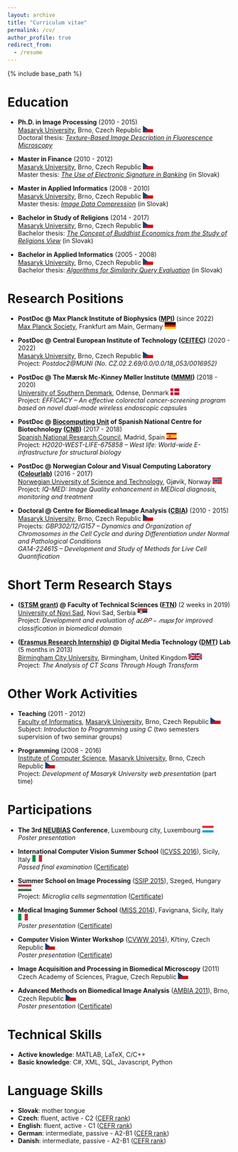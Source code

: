 ```yaml
---
layout: archive
title: "Curriculum vitae"
permalink: /cv/
author_profile: true
redirect_from:
  - /resume
---
```


{% include base_path %}


Education
======
* <b>Ph.D. in Image Processing</b> (2010 - 2015) <br /> 
  [Masaryk University](https://www.muni.cz/en), Brno, Czech Republic <img src="../flags/cz.png" style="width:auto;height:15px;" /> <br />
  Doctoral thesis: <i>[Texture-Based Image Description in Fluorescence Microscopy](https://is.muni.cz/th/dcxrf/thesis.pdf)</i>
  
* <b>Master in Finance</b> (2010 - 2012) <br /> 
  [Masaryk University](https://www.muni.cz/en), Brno, Czech Republic <img src="../flags/cz.png" style="width:auto;height:15px;" /> <br />
  Master thesis: <i>[The Use of Electronic Signature in Banking](https://is.muni.cz/th/t7oiw/DP.pdf)</i> (in Slovak)
  
* <b>Master in Applied Informatics</b> (2008 - 2010) <br /> 
  [Masaryk University](https://www.muni.cz/en), Brno, Czech Republic <img src="../flags/cz.png" style="width:auto;height:15px;" /> <br />
  Master thesis: <i>[Image Data Compression](https://is.muni.cz/th/ohoal/dp.pdf)</i> (in Slovak)
  
* <b>Bachelor in Study of Religions</b> (2014 - 2017) <br />
  [Masaryk University](https://www.muni.cz/en), Brno, Czech Republic <img src="../flags/cz.png" style="width:auto;height:15px;" /> <br />
  Bachelor thesis: <i>[The Concept of Buddhist Economics from the Study of Religions View](https://is.muni.cz/th/ojtm5/Bc.pdf)</i> (in Slovak)
  
* <b>Bachelor in Applied Informatics</b> (2005 - 2008) <br /> 
  [Masaryk University](https://www.muni.cz/en), Brno, Czech Republic <img src="../flags/cz.png" style="width:auto;height:15px;" /> <br />
  Bachelor thesis: <i>[Algorithms for Similarity Query Evaluation](https://is.muni.cz/th/iln9y/Bc.pdf)</i> (in Slovak)


Research Positions
======
* <b>PostDoc @ Max Planck Institute of Biophysics ([MPI](https://www.biophys.mpg.de/en))</b> (since 2022) <br />
  [Max Planck Society](https://www.mpg.de/de), Frankfurt am Main, Germany <img src="../flags/de.png" style="width:auto;height:15px;" /> <br />
  
* <b>PostDoc @ Central European Institute of Technology ([CEITEC](https://www.ceitec.eu))</b> (2020 - 2022) <br />
  [Masaryk University](https://www.muni.cz/en), Brno, Czech Republic <img src="../flags/cz.png" style="width:auto;height:15px;" /> <br />
  Project: <i>Postdoc2@MUNI (No. CZ.02.2.69/0.0/0.0/18_053/0016952)</i>

* <b>PostDoc @ The Mærsk Mc-Kinney Møller Institute ([MMMI](https://www.sdu.dk/en/mmmi))</b> (2018 - 2020) <br />
  [University of Southern Denmark](https://www.sdu.dk/en), Odense, Denmark <img src="../flags/dk.png" style="width:auto;height:15px;" /> <br />
  Project: <i>EFFICACY – An effective colorectal cancer-screening program based on novel dual-mode wireless endoscopic capsules</i>

* <b>PostDoc @ [Biocomputing Unit](http://biocomputingunit.es) of Spanish National Centre for Biotechnology ([CNB](http://www.cnb.csic.es/index.php/en/))</b> (2017 - 2018) <br />
  [Spanish National Research Council](https://www.csic.es/en), Madrid, Spain <img src="../flags/es.png" style="width:auto;height:15px;" /> <br />
  Project: <i>H2020-WEST-LIFE-675858 – West life: World-wide E-infrastructure for structural biology</i>
  
* <b>PostDoc @ Norwegian Colour and Visual Computing Laboratory ([Colourlab](http://colorlab.no))</b> (2016 - 2017) <br />
  [Norwegian University of Science and Technology](https://www.ntnu.edu/), Gjøvik, Norway <img src="../flags/no.png" style="width:auto;height:15px;" /> <br />
  Project: <i>IQ-MED: Image Quality enhancement in MEDical diagnosis, monitoring and treatment</i>

* <b>Doctoral @ Centre for Biomedical Image Analysis ([CBIA](https://cbia.fi.muni.cz/))</b> (2010 - 2015) <br />
  [Masaryk University](https://www.muni.cz/en), Brno, Czech Republic <img src="../flags/cz.png" style="width:auto;height:15px;" /> <br />
  Projects: <i>GBP302/12/G157 – Dynamics and Organization of Chromosomes in the Cell Cycle and during Differentiation under Normal and Pathological Conditions <br />GA14-22461S – Development and Study of Methods for Live Cell Quantification</i>


Short Term Research Stays
======
* <b>([STSM grant](http://eubias.org/NEUBIAS/mobility-grants/)) @ Faculty of Technical Sciences ([FTN](http://www.ftn.uns.ac.rs/n1386094394/faculty-of-technical-sciences)) </b> (2 weeks in 2019) <br />
  [University of Novi Sad](https://www.uns.ac.rs/index.php/en/), Novi Sad, Serbia <img src="../flags/sr.png" style="width:auto;height:15px;" /> <br />
  Project: <i>Development and evaluation of 𝛼𝐿𝐵𝑃 − 𝑚𝑎𝑝𝑠 for improved classification in biomedical domain</i>
  
* <b>([Erasmus Research Internship](https://is.muni.cz/www/172786/certificates/2013_Birmingham.pdf)) @ Digital Media Technology ([DMT](http://www.bcu.ac.uk/computing-engineering-and-the-built-environment/research/digital-technology/)) Lab </b> (5 months in 2013) <br />
  [Birmingham City University](https://www.bcu.ac.uk/), Birmingham, United Kingdom <img src="../flags/uk.png" style="width:auto;height:15px;" /> <br />
  Project: <i>The Analysis of CT Scans Through Hough Transform</i>
  
  
Other Work Activities
======
* <b>Teaching</b> (2011 - 2012) <br />
  [Faculty of Informatics](https://www.fi.muni.cz/index.html.en), [Masaryk University](https://www.muni.cz/en), Brno, Czech Republic <img src="../flags/cz.png" style="width:auto;height:15px;" /> <br />
  Subject: <i>Introduction to Programming using C</i> (two semesters supervision of two seminar groups)
  
* <b>Programming</b> (2008 - 2016) <br />
  [Institute of Computer Science](https://www.ics.muni.cz/en), [Masaryk University](https://www.muni.cz/en), Brno, Czech Republic <img src="../flags/cz.png" style="width:auto;height:15px;" /> <br />
  Project: <i>Development of Masaryk University web presentation</i> (part time)
  
  
Participations
======
* <b>The 3rd [NEUBIAS](http://eubias.org/NEUBIAS/neubias2020-conference/luxembourg-2019/) Conference</b>, Luxembourg city, Luxembourg <img src="../flags/lu.png" style="width:auto;height:15px;" /> <br /> 
  <i>Poster presentation</i>
  
* <b>International Computer Vision Summer School</b> ([ICVSS 2016](http://iplab.dmi.unict.it/icvss2016/)), Sicily, Italy <img src="../flags/it.png" style="width:auto;height:15px;" /> <br />
  <i>Passed final examination</i> ([Certificate](https://is.muni.cz/www/172786/certificates/2016_ICVSS_exam.pdf))
  
* <b>Summer School on Image Processing</b> ([SSIP 2015](https://www.inf.u-szeged.hu/ssip/2015/)), Szeged, Hungary <img src="../flags/hu.png" style="width:auto;height:15px;" /> <br />
  Project: <i>Microglia cells segmentation</i> ([Certificate](https://is.muni.cz/www/172786/certificates/2015_SSIP.pdf))
  
* <b>Medical Imaging Summer School</b> ([MISS 2014](http://iplab.dmi.unict.it/miss14/)), Favignana, Sicily, Italy <img src="../flags/it.png" style="width:auto;height:15px;" /> <br />
  <i>Poster presentation</i> ([Certificate](https://is.muni.cz/www/172786/certificates/2014_MISS.pdf))
  
* <b>Computer Vision Winter Workshop</b> ([CVWW 2014](http://cmp.felk.cvut.cz/cvww2014/)), Křtiny, Czech Republic <img src="../flags/cz.png" style="width:auto;height:15px;" /> <br />
  <i>Poster presentation</i> ([Certificate](https://is.muni.cz/www/172786/certificates/2014_CVWW.pdf))
  
* <b>Image Acquisition and Processing in Biomedical Microscopy</b> (2011) <br />
  Czech Academy of Sciences, Prague, Czech Republic <img src="../flags/cz.png" style="width:auto;height:15px;" />

* <b>Advanced Methods on Biomedical Image Analysis</b> ([AMBIA 2011](https://ambia.fi.muni.cz/2011/)), Brno, Czech Republic <img src="../flags/cz.png" style="width:auto;height:15px;" /> <br />
  <i>Poster presentation</i> ([Certificate](https://is.muni.cz/www/172786/certificates/2011_AMBIA.pdf))


Technical Skills
======
* <b>Active knowledge</b>: MATLAB, LaTeX, C/C++ <br />
* <b>Basic knowledge</b>: C#, XML, SQL, Javascript, Python


Language Skills
======
* <b>Slovak</b>: mother tongue <br />
* <b>Czech</b>: fluent, active - C2 ([CEFR rank](https://en.wikipedia.org/wiki/Common_European_Framework_of_Reference_for_Languages)) <br />
* <b>English</b>: fluent, active - C1 ([CEFR rank](https://en.wikipedia.org/wiki/Common_European_Framework_of_Reference_for_Languages)) <br />
* <b>German</b>: intermediate, passive - A2-B1 ([CEFR rank](https://en.wikipedia.org/wiki/Common_European_Framework_of_Reference_for_Languages)) <br />
* <b>Danish</b>: intermediate, passive - A2-B1 ([CEFR rank](https://en.wikipedia.org/wiki/Common_European_Framework_of_Reference_for_Languages))
